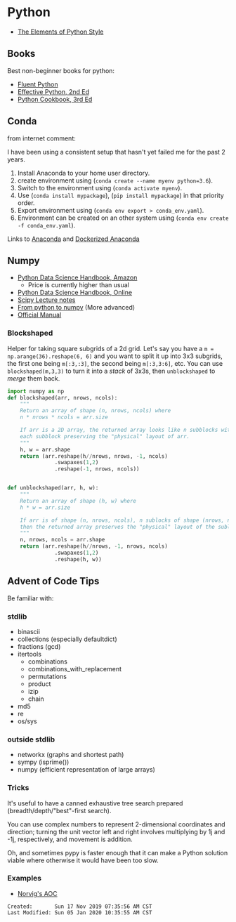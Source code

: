 # Python

- [The Elements of Python Style](https://github.com/amontalenti/elements-of-python-style)

## Books

Best non-beginner books for python:

- [Fluent
  Python](https://www.amazon.com/Fluent-Python-Concise-Effective-Programming/dp/1491946008)
- [Effective Python, 2nd
  Ed](https://www.amazon.com/Effective-Python-Specific-Software-Development/dp/0134853989)
- [Python Cookbook, 3rd
  Ed](https://www.amazon.com/Python-Cookbook-Third-David-Beazley/dp/1449340377)

## Conda

from internet comment:

I have been using a consistent setup that hasn't yet failed me for the past 2 years.

1. Install Anaconda to your home user directory.
2. create environment using (`conda create --name myenv python=3.6`).
3. Switch to the environment using (`conda activate myenv`).
4. Use (`conda install mypackage`), (`pip install mypackage`) in that priority
   order.
5. Export environment using (`conda env export > conda_env.yaml`).
6. Environment can be created on an other system using (`conda env create -f conda_env.yaml`).

Links to [Anaconda](https://www.anaconda.com/distribution/#download-section)
and [Dockerized
Anaconda](https://docs.anaconda.com/anaconda/user-guide/tasks/docker/)

## Numpy

- [Python Data Science Handbook,
  Amazon](https://www.amazon.com/Python-Data-Science-Handbook-Essential/dp/1491912057)
  - Price is currently higher than usual
- [Python Data Science Handbook,
  Online](https://jakevdp.github.io/PythonDataScienceHandbook/)
- [Scipy Lecture notes](https://scipy-lectures.org/intro/)
- [From python to
  numpy](https://www.labri.fr/perso/nrougier/from-python-to-numpy/) (More
  advanced)
- [Official Manual](https://docs.scipy.org/doc/numpy/index.html)

### Blockshaped

Helper for taking square subgrids of a 2d grid. Let's say you have
a `m = np.arange(36).reshape(6, 6)` and you want to split it up into 3x3 subgrids,
the first one being `m[:3,:3]`, the second being `m[:3,3:6]`, etc. You can use
`blockshaped(m,3,3)` to turn it into a _stack_ of 3x3s, then `unblockshaped`
to _merge_ them back.

```python
import numpy as np
def blockshaped(arr, nrows, ncols):
    """
    Return an array of shape (n, nrows, ncols) where
    n * nrows * ncols = arr.size

    If arr is a 2D array, the returned array looks like n subblocks with
    each subblock preserving the "physical" layout of arr.
    """
    h, w = arr.shape
    return (arr.reshape(h//nrows, nrows, -1, ncols)
               .swapaxes(1,2)
               .reshape(-1, nrows, ncols))


def unblockshaped(arr, h, w):
    """
    Return an array of shape (h, w) where
    h * w = arr.size

    If arr is of shape (n, nrows, ncols), n sublocks of shape (nrows, ncols),
    then the returned array preserves the "physical" layout of the sublocks.
    """
    n, nrows, ncols = arr.shape
    return (arr.reshape(h//nrows, -1, nrows, ncols)
               .swapaxes(1,2)
               .reshape(h, w))
```

## Advent of Code Tips

Be familiar with:

### stdlib

- binascii
- collections (especially defaultdict)
- fractions (gcd)
- itertools
  - combinations
  - combinations_with_replacement
  - permutations
  - product
  - izip
  - chain
- md5
- re
- os/sys

### outside stdlib

- networkx (graphs and shortest path)
- sympy (isprime())
- numpy (efficient representation of large arrays)

### Tricks

It's useful to have a canned exhaustive tree search prepared
(breadth/depth/"best"-first search).

You can use complex numbers to represent 2-dimensional coordinates and
direction; turning the unit vector left and right involves multiplying by 1j
and -1j, respectively, and movement is addition.

Oh, and sometimes pypy is faster enough that it can make a Python solution
viable where otherwise it would have been too slow.

### Examples

- [Norvig's AOC](https://github.com/norvig/pytudes/blob/master/ipynb/Advent%202017.ipynb)

```
Created:       Sun 17 Nov 2019 07:35:56 AM CST
Last Modified: Sun 05 Jan 2020 10:35:55 AM CST
```
